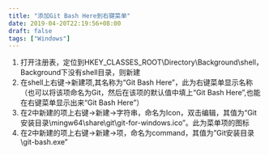 ```yaml
---
title: "添加Git Bash Here到右键菜单"
date: 2019-04-20T22:19:56+08:00
draft: false
tags: ["Windows"]
---
```

1. 打开注册表，定位到HKEY_CLASSES_ROOT\Directory\Background\shell，Background下没有shell目录，则新建
2. 在shell上右键→新建项,其名称为“Git Bash Here”，此为右键菜单显示名称（也可以将该项命名为Git，然后在该项的默认值中填上“Git Bash Here”,也能在右键菜单显示出来“Git Bash Here”）
3. 在2中新建的项上右键→新建→字符串，命名为Icon，双击编辑，其值为“Git安装目录\mingw64\share\git\git-for-windows.ico”。此为菜单项的图标
4. 在2中新建的项上右键→新建→项，命名为command，其值为”Git安装目录\git-bash.exe” 
